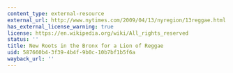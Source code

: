 ```yaml
---
content_type: external-resource
external_url: http://www.nytimes.com/2009/04/13/nyregion/13reggae.html
has_external_license_warning: true
license: https://en.wikipedia.org/wiki/All_rights_reserved
status: ''
title: New Roots in the Bronx for a Lion of Reggae
uid: 587660b4-3f39-4b4f-9b0c-10b7bf1b5f6a
wayback_url: ''
---
```

